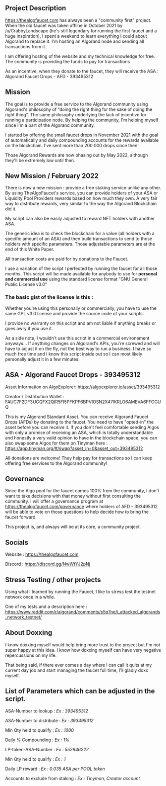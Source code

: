 ## Project Description
https://thealgofaucet.com has always been a "community first" project. When the old faucet was taken offline in October 2021 by /u/CrabbyLandscape (he's still legendary for running the first faucet and a huge inspiration), I spent a weekend to learn everything I could about Algorand to replace it. I'm hosting an Algorand node and sending all transactions from it.

I am offering hosting of the website and my technical knowledge for free. The community is providing the funds to pay for transactions

As an incentive, when they donate to the faucet, they will receive the ASA : Algorand Faucet Drops - AFD - 393495312

## Mission
The goal is to provide a free service to the Algorand community using Algorand's philosophy of "doing the right thing for the sake of doing the right thing". The same philosophy underlying the lack of incentive for running a participation node. By helping the community, I'm helping myself since I'm a part of the Algorand community.

I started by offering the small faucet drops in November 2021 with the goal of automatically and daily compounding accounts for the rewards available on the blockchain. I've sent more than 200 000 drops since then!

Those Algorand Rewards are now phasing out by May 2022, although they'll be extremely low until then.

## New Mission / February 2022

There is now a new mission : provide a free staking service unlike any other. By using TheAlgoFaucet's service, you can provide holders of your ASA or Liquidity Pool Providers rewards based on how much they own. A very fair way to distribute rewards, very similar to the way the Algorand Blockchain did it.

My script can also be easily adjusted to reward NFT holders with another ASA.

The generic idea is to check the blockchain for a value (all holders with a specific amount of an ASA) and then build transactions to send to those holders with specific parameters. Those adjustable parameters are at the end of this White Paper.

All transaction costs are paid for by donations to the Faucet.

I use a variation of the script I perfected by running the faucet for all those months. This script will be made available for anybody to use for **personal and commercial use** using the standard license format "GNU General Public License v3.0"

### The basic gist of the license is this : 

Whether you're using this personally or commercially, you have to use the same GPL v3.0 license and provide the source code of your scripts.

I provide no warranty on this script and am not liable if anything breaks or goes awry if you use it.

As a side note, I wouldn't use this script in a commercial environement anyways... If anything changes on Algorand's APIs, you're screwed and will have to adjust it on the fly, not the best way to run a business. I have so much free time and I know this script inside out so I can most likely personally adjust it in a few minutes.

## ASA - Algorand Faucet Drops - 393495312

Asset Information on AlgoExplorer: https://algoexplorer.io/asset/393495312

Creator / Distribution Wallet : FAUC7F2DF3UGQFX2QIR5FI5PFKPF6BPVIOSN2X47IKRLO6AMEVA6FFOGUQ

This is my Algorand Standard Asset. You can receive Algorand Faucet Drops (AFDs) by donating to the faucet. You need to have "opted-in" the asset before you can receive it. If you don't feel comfortable sending Algos with only a promise of receiving an ASA, which is totally understandable and honestly a very valid opinion to have in the blockchain space, you can also swap some Algos for them on Tinyman here : https://app.tinyman.org/#/swap?asset_in=0&asset_out=393495312

All donations are welcome! They help pay for transactions so I can keep offering free services to the Algorand community!

## Governance

Since the Algo pool for the faucet comes 100% from the community, I don't want to take decisions with that money without first consulting the community. I will offer a governance program at https://thealgofaucet.com/governance where holders of AFD - 393495312 will be able to vote on those questions to help decide how to bring the faucet forward.

This project is, and always will be at its core, a community project. 

## Socials

Website : https://thealgofaucet.com

Discord : https://discord.gg/NwWtYJ2pNj

## Stress Testing / other projects

Using what I learned by running the Faucet, I like to stress test the testnet network once in a while. 

One of my tests and a description here : https://www.reddit.com/r/algorand/comments/s5q7ne/i_attacked_algorands_network_testnet/

## About Doxxing

I know doxxing myself would help bring more trust to the project but I'm not super happy at this idea. I know how doxxing myself can have very negative repercussions on my life.

That being said, if there ever comes a day where I can call it quits at my current day job and start managing the faucet full time, I'll gladly doxx myself.

## List of Parameters which can be adjusted in the script.

ASA-Number to lookup : *Ex : 393495312*

ASA-Number to distribute : *Ex : 393495312*

Min Qty held to qualify : *Ex : 1000*

Daily % Compounding : *Ex : 1%*

LP-token-ASA-Number : *Ex : 552946222*

Min Qty held to qualify : *Ex : 1*

Daily LP reward : *Ex : 0.035 ASA per POOL token*

Accounts to exclude from staking : *Ex : Tinyman, Creator account*
